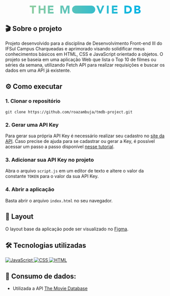 <p align="center" >
  <img width="350" src="tmdb.svg">
</p>

## :clapper: Sobre o projeto

Projeto desenvolvido para a disciplina de Desenvolvimento Front-end III do IFSul Campus Charqueadas e aprimorado visando solidificar meus conhecimentos básicos em HTML, CSS e JavaScript orientado a objetos.
O projeto se baseia em uma aplicação Web que lista o Top 10 de filmes ou séries da semana, utilizando Fetch API para realizar requisições e buscar os dados em uma API já existente.

## :gear: Como executar

### 1. Clonar o repositório

```
git clone https://github.com/roazambuja/tmdb-project.git
```

### 2. Gerar uma API Key

Para gerar sua própria API Key é necessário realizar seu cadastro no [site da API](https://www.themoviedb.org/signup). Caso precise de ajuda para se cadastrar ou gerar a Key, é possível acessar um passo a passo disponível [nesse tutorial](https://www.educative.io/courses/integrate-the-movie-database-api-in-javascript/set-up-the-credentials).

### 3. Adicionar sua API Key no projeto

Abra o arquivo `script.js` em um editor de texto e altere o valor da constante `TOKEN` para o valor da sua API Key.

### 4. Abrir a aplicação

Basta abrir o arquivo `index.html` no seu navegador.

## 🎨 Layout

O layout base da aplicação pode ser visualizado no [Figma](https://www.figma.com/file/GXQ6GwOkfRavW1VuItIJ4I/TMDB?type=design&node-id=28-193&mode=design&t=yOhVhsOT1Cgq1kF7-0).

## 🛠️ Tecnologias utilizadas

<div>
  <a href="https://www.javascript.com/"> <img height="35" width="35" alt="JavaScript" src="https://cdn.jsdelivr.net/gh/devicons/devicon/icons/javascript/javascript-original.svg" /> </a>
  <a href="https://developer.mozilla.org/pt-BR/docs/Web/CSS"> <img height="35" width="35" alt="CSS" src="https://cdn.jsdelivr.net/gh/devicons/devicon/icons/css3/css3-original.svg" /> </a>
  <a href="https://developer.mozilla.org/pt-BR/docs/Web/HTML/"> <img height="35" width="35" alt="HTML" src="https://cdn.jsdelivr.net/gh/devicons/devicon/icons/html5/html5-original.svg" /></a> 
</div>

## :link: Consumo de dados:

- Utilizada a API [The Movie Database](https://developer.themoviedb.org/reference/intro/getting-started)
